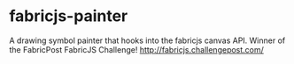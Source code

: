 fabricjs-painter
======================
A drawing symbol painter that hooks into the fabricjs canvas API.
Winner of the FabricPost FabricJS Challenge! http://fabricjs.challengepost.com/
